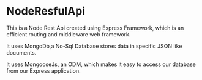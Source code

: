 # NodeResfulApi


This is a Node Rest Api created using Express Framework, which is an efficient routing and middleware web framework.

It uses MongoDb,a No-Sql Database stores data in specific JSON like documents.

It uses MongooseJs, an ODM, which makes it easy to access our database from our Express application.
